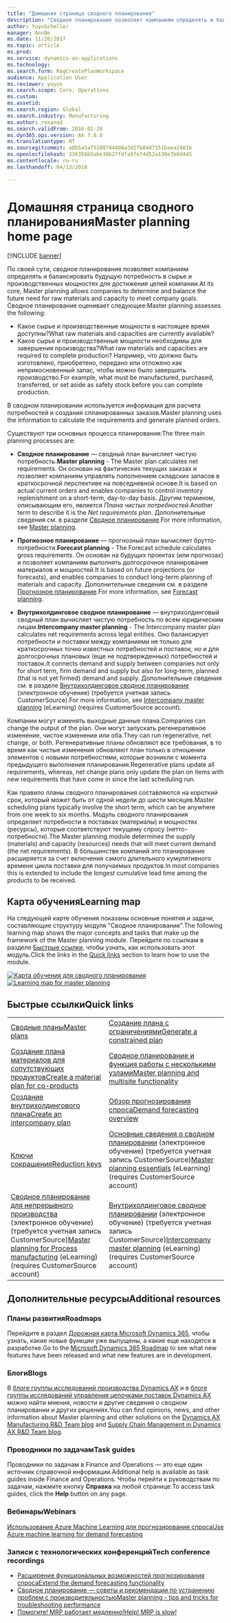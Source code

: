 ```yaml
---
title: "Домашняя страница сводного планирования"
description: "Сводное планирование позволяет компаниям определять и балансировать будущую потребность в сырье и производственных мощностях для достижения целей компании."
author: YuyuScheller
manager: AnnBe
ms.date: 11/20/2017
ms.topic: article
ms.prod: 
ms.service: dynamics-ax-applications
ms.technology: 
ms.search.form: ReqCreatePlanWorkspace
audience: Application User
ms.reviewer: yuyus
ms.search.scope: Core, Operations
ms.custom: 
ms.assetid: 
ms.search.region: Global
ms.search.industry: Manufacturing
ms.author: roxanad
ms.search.validFrom: 2016-02-28
ms.dyn365.ops.version: AX 7.0.0
ms.translationtype: HT
ms.sourcegitcommit: a8b5a5af5108744406a3d2fb84d7151baea2481b
ms.openlocfilehash: 336356b5abe38b27fdfa5fe74d52a130e7b8d445
ms.contentlocale: ru-ru
ms.lasthandoff: 04/13/2018

---
```


# <a name="master-planning-home-page"></a><span data-ttu-id="313dc-103">Домашняя страница сводного планирования</span><span class="sxs-lookup"><span data-stu-id="313dc-103">Master planning home page</span></span>

[!INCLUDE [banner](../includes/banner.md)]

<span data-ttu-id="313dc-104">По своей сути, сводное планирование позволяет компаниям определять и балансировать будущую потребность в сырье и производственных мощностях для достижения целей компании.</span><span class="sxs-lookup"><span data-stu-id="313dc-104">At its core, Master planning allows companies to determine and balance the future need for raw materials and capacity to meet company goals.</span></span> <span data-ttu-id="313dc-105">Сводное планирование оценивает следующее:</span><span class="sxs-lookup"><span data-stu-id="313dc-105">Master planning assesses the following:</span></span> 

-  <span data-ttu-id="313dc-106">Какое сырье и производственные мощности в настоящее время доступны?</span><span class="sxs-lookup"><span data-stu-id="313dc-106">What raw materials and capacities are currently available?</span></span> 
-  <span data-ttu-id="313dc-107">Какое сырье и производственные мощности необходимы для завершения производства?</span><span class="sxs-lookup"><span data-stu-id="313dc-107">What raw materials and capacities are required to complete production?</span></span> <span data-ttu-id="313dc-108">Например, что должно быть изготовлено, приобретено, передано или отложено как неприкосновенный запас, чтобы можно было завершить производство.</span><span class="sxs-lookup"><span data-stu-id="313dc-108">For example, what must be manufactured, purchased, transferred, or set aside as safety stock before you can complete production.</span></span>

<span data-ttu-id="313dc-109">В сводном планировании используется информация для расчета потребностей и создания спланированных заказов.</span><span class="sxs-lookup"><span data-stu-id="313dc-109">Master planning uses the information to calculate the requirements and generate planned orders.</span></span>

<span data-ttu-id="313dc-110">Существуют три основных процесса планирования:</span><span class="sxs-lookup"><span data-stu-id="313dc-110">The three main planning processes are:</span></span>

-  <span data-ttu-id="313dc-111">**Сводное планирование** — сводный план вычисляет чистую потребность.</span><span class="sxs-lookup"><span data-stu-id="313dc-111">**Master planning** - The Master plan calculates net requirements.</span></span> <span data-ttu-id="313dc-112">Он основан на фактических текущих заказах и позволяет компаниям управлять пополнением складских запасов в краткосрочной перспективе на повседневной основе.</span><span class="sxs-lookup"><span data-stu-id="313dc-112">It is based on actual current orders and enables companies to control inventory replenishment on a short-term, day-to-day basis.</span></span> <span data-ttu-id="313dc-113">Другим термином, описывающим его, является *Плана чистых потребностей*.</span><span class="sxs-lookup"><span data-stu-id="313dc-113">Another term to describe it is the *Net requirements plan*.</span></span> <span data-ttu-id="313dc-114">Дополнительные сведения см. в разделе [Сводное планирование](master-plans.md).</span><span class="sxs-lookup"><span data-stu-id="313dc-114">For more information, see [Master planning](master-plans.md).</span></span> 

-  <span data-ttu-id="313dc-115">**Прогнозное планирование** — прогнозный план вычисляет брутто-потребности.</span><span class="sxs-lookup"><span data-stu-id="313dc-115">**Forecast planning** - The Forecast schedule calculates gross requirements.</span></span> <span data-ttu-id="313dc-116">Он основан на будущих проектах (или прогнозах) и позволяет компаниям выполнять долгосрочное планирование материалов и мощностей.</span><span class="sxs-lookup"><span data-stu-id="313dc-116">It is based on future projections (or forecasts), and enables companies to conduct long-term planning of materials and capacity.</span></span> <span data-ttu-id="313dc-117">Дополнительные сведения см. в разделе [Прогнозное планирование](introduction-demand-forecasting.md).</span><span class="sxs-lookup"><span data-stu-id="313dc-117">For more information, see [Forecast planning](introduction-demand-forecasting.md).</span></span> 

-  <span data-ttu-id="313dc-118">**Внутрихолдинговое сводное планирование** — внутрихолдинговый сводный план вычисляет чистую потребность по всем юридическим лицам.</span><span class="sxs-lookup"><span data-stu-id="313dc-118">**Intercompany master planning** - The Intercompany master plan calculates net requirements across legal entities.</span></span> <span data-ttu-id="313dc-119">Оно балансирует потребности и поставки между компаниями не только для краткосрочных точно известных потребностей и поставок, но и для долгосрочных плановых (еще не подтвержденных) потребностей и поставок.</span><span class="sxs-lookup"><span data-stu-id="313dc-119">It connects demand and supply between companies not only for short term, firm demand and supply but also for long-term, planned (that is not yet firmed) demand and supply.</span></span> <span data-ttu-id="313dc-120">Дополнительные сведения см. в разделе [Внутрихолдинговое сводное планирование](https://mbspartner.microsoft.com/AX/CourseOverview/1276) (электронное обучение) (требуется учетная запись CustomerSource).</span><span class="sxs-lookup"><span data-stu-id="313dc-120">For more information, see [Intercompany master planning](https://mbspartner.microsoft.com/AX/CourseOverview/1276)  (eLearning) (requires CustomerSource account).</span></span> 

<span data-ttu-id="313dc-121">Компании могут изменять выходные данные плана.</span><span class="sxs-lookup"><span data-stu-id="313dc-121">Companies can change the output of the plan.</span></span> <span data-ttu-id="313dc-122">Они могут запускать регенеративное изменение, чистое изменение или оба.</span><span class="sxs-lookup"><span data-stu-id="313dc-122">They can run regenerative, net change, or both.</span></span> <span data-ttu-id="313dc-123">Регенеративные планы обновляют все требования, в то время как чистые изменения обновляют план только в отношении элементов с новыми потребностями, которые возникли с момента предыдущего выполнения планирования.</span><span class="sxs-lookup"><span data-stu-id="313dc-123">Regenerative plans update all requirements, whereas, net change plans only update the plan on items with new requirements that have come in since the last scheduling run.</span></span>

<span data-ttu-id="313dc-124">Как правило планы сводного планирования составляются на короткий срок, который может быть от одной недели до шести месяцев.</span><span class="sxs-lookup"><span data-stu-id="313dc-124">Master scheduling plans typically involve the short term, which can be anywhere from one week to six months.</span></span> <span data-ttu-id="313dc-125">Модуль сводного планирования определяет потребности в поставках (материалы) и мощностях (ресурсы), которые соответствуют текущему спросу (нетто-потребности).</span><span class="sxs-lookup"><span data-stu-id="313dc-125">The Master planning module determines the supply (materials) and capacity (resources) needs that will meet current demand (the net requirements).</span></span> <span data-ttu-id="313dc-126">В большинстве компаний это планирование расширяется за счет включения самого длительного кумулятивного времени цикла поставки для получаемых продуктов.</span><span class="sxs-lookup"><span data-stu-id="313dc-126">In most companies this is extended to include the longest cumulative lead time among the products to be received.</span></span>

## <a name="learning-map"></a><span data-ttu-id="313dc-127">Карта обучения</span><span class="sxs-lookup"><span data-stu-id="313dc-127">Learning map</span></span>

<span data-ttu-id="313dc-128">На следующей карте обучения показаны основные понятия и задачи, составляющие структуру модуля "Сводное планирование".</span><span class="sxs-lookup"><span data-stu-id="313dc-128">The following learning map shows the major concepts and tasks that make up the framework of the Master planning module.</span></span> <span data-ttu-id="313dc-129">Перейдите по ссылкам в разделе [Быстрые ссылки](#quick-links), чтобы узнать, как использовать этот модуль.</span><span class="sxs-lookup"><span data-stu-id="313dc-129">Click the links in the [Quick links](#quick-links) section to learn how to use the module.</span></span>

<span data-ttu-id="313dc-130">[![Карта обучения для сводного планирования](./media/master-planning-learning-map.png)](./media/master-planning-learning-map.png)</span><span class="sxs-lookup"><span data-stu-id="313dc-130">[![Learning map for master planning](./media/master-planning-learning-map.png)](./media/master-planning-learning-map.png)</span></span>

## <a name="quick-links"></a><span data-ttu-id="313dc-131">Быстрые ссылки</span><span class="sxs-lookup"><span data-stu-id="313dc-131">Quick links</span></span>

|      |   |
|------|---|
|        [<span data-ttu-id="313dc-132">Сводные планы</span><span class="sxs-lookup"><span data-stu-id="313dc-132">Master plans</span></span>](master-plans.md)       |     [<span data-ttu-id="313dc-133">Создание плана с ограничениями</span><span class="sxs-lookup"><span data-stu-id="313dc-133">Generate a constrained plan</span></span>](./tasks/constrained-plan.md)  |
| [<span data-ttu-id="313dc-134">Создание плана материалов для сопутствующих продуктов</span><span class="sxs-lookup"><span data-stu-id="313dc-134">Create a material plan for co-products</span></span>](./tasks/create-material-plan-co-products.md)   |  [<span data-ttu-id="313dc-135">Сводное планирование и функция работы с несколькими узлами</span><span class="sxs-lookup"><span data-stu-id="313dc-135">Master planning and multisite functionality</span></span>](master-plan-multisite-functionality.md)  |
| [<span data-ttu-id="313dc-136">Создание внутрихолдингового плана</span><span class="sxs-lookup"><span data-stu-id="313dc-136">Create an intercompany plan</span></span>](./tasks/create-intercompany-plan.md) | [<span data-ttu-id="313dc-137">Обзор прогнозирования спроса</span><span class="sxs-lookup"><span data-stu-id="313dc-137">Demand forecasting overview</span></span>](introduction-demand-forecasting.md)  | 
|[<span data-ttu-id="313dc-138">Ключи сокращения</span><span class="sxs-lookup"><span data-stu-id="313dc-138">Reduction keys</span></span>](reduction-keys.md)| <span data-ttu-id="313dc-139">[Основные сведения о сводном планировании](https://mbspartner.microsoft.com/AX/CourseOverview/1275) (электронное обучение) (требуется учетная запись CustomerSource)</span><span class="sxs-lookup"><span data-stu-id="313dc-139">[Master planning essentials](https://mbspartner.microsoft.com/AX/CourseOverview/1275) (eLearning) (requires CustomerSource account)</span></span>     |
|  <span data-ttu-id="313dc-140">[Сводное планирование для непрерывного производства](https://mbspartner.microsoft.com/D365E/CourseOverview/1514) (электронное обучение) (требуется учетная запись CustomerSource)</span><span class="sxs-lookup"><span data-stu-id="313dc-140">[Master planning for Process manufacturing](https://mbspartner.microsoft.com/D365E/CourseOverview/1514) (eLearning) (requires CustomerSource account)</span></span> | <span data-ttu-id="313dc-141">[Внутрихолдинговое сводное планировании](https://mbspartner.microsoft.com/AX/CourseOverview/1276) (электронное обучение) (требуется учетная запись CustomerSource)</span><span class="sxs-lookup"><span data-stu-id="313dc-141">[Intercompany master planning](https://mbspartner.microsoft.com/AX/CourseOverview/1276) (eLearning) (requires CustomerSource account)</span></span>|
                                  
## <a name="additional-resources"></a><span data-ttu-id="313dc-142">Дополнительные ресурсы</span><span class="sxs-lookup"><span data-stu-id="313dc-142">Additional resources</span></span>

### <a name="roadmaps"></a><span data-ttu-id="313dc-143">Планы развития</span><span class="sxs-lookup"><span data-stu-id="313dc-143">Roadmaps</span></span>
<span data-ttu-id="313dc-144">Перейдите в раздел [Дорожная карта Microsoft Dynamics 365](https://roadmap.dynamics.com/), чтобы узнать, какие новые функции уже выпущены, а какие еще находятся в разработке.</span><span class="sxs-lookup"><span data-stu-id="313dc-144">Go to the [Microsoft Dynamics 365 Roadmap](https://roadmap.dynamics.com/) to see what new features have been released and what new features are in development.</span></span>

### <a name="blogs"></a><span data-ttu-id="313dc-145">Блоги</span><span class="sxs-lookup"><span data-stu-id="313dc-145">Blogs</span></span>
<span data-ttu-id="313dc-146">В [блоге группы исследований производства Dynamics AX](https://blogs.msdn.microsoft.com/axmfg) и в [блоге группы исследований управления цепочками поставок Dynamics AX](https://blogs.msdn.microsoft.com/dynamicsaxscm) можно найти мнения, новости и другие сведения о сводном планировании и других решениях.</span><span class="sxs-lookup"><span data-stu-id="313dc-146">You can find opinions, news, and other information about Master planning and other solutions on the [Dynamics AX Manufacturing R&D Team blog](https://blogs.msdn.microsoft.com/axmfg) and [Supply Chain Management in Dynamics AX R&D Team blog](https://blogs.msdn.microsoft.com/dynamicsaxscm).</span></span>

### <a name="task-guides"></a><span data-ttu-id="313dc-147">Проводники по задачам</span><span class="sxs-lookup"><span data-stu-id="313dc-147">Task guides</span></span>
<span data-ttu-id="313dc-148">Проводники по задачам в Finance and Operations — это еще один источник справочной информации.</span><span class="sxs-lookup"><span data-stu-id="313dc-148">Additional help is available as task guides inside Finance and Operations.</span></span> <span data-ttu-id="313dc-149">Чтобы перейти к руководствам по задачам, нажмите кнопку **Справка** на любой странице.</span><span class="sxs-lookup"><span data-stu-id="313dc-149">To access task guides, click the **Help** button on any page.</span></span>

### <a name="webinars"></a><span data-ttu-id="313dc-150">Вебинары</span><span class="sxs-lookup"><span data-stu-id="313dc-150">Webinars</span></span>
[<span data-ttu-id="313dc-151">Использование Azure Machine Learning для прогнозирования спроса</span><span class="sxs-lookup"><span data-stu-id="313dc-151">Use Azure machine learning for demand forecasting</span></span>](https://www.youtube.com/watch?v=4nQsccdFFDA&feature=youtu.be)

### <a name="tech-conference-recordings"></a><span data-ttu-id="313dc-152">Записи с технологических конференций</span><span class="sxs-lookup"><span data-stu-id="313dc-152">Tech conference recordings</span></span>
-  [<span data-ttu-id="313dc-153">Расширение функциональных возможностей прогнозирования спроса</span><span class="sxs-lookup"><span data-stu-id="313dc-153">Extend the demand forecasting functionality</span></span>](https://www.youtube.com/watch?v=4OIKIXLiNjI&feature=youtu.be)
-  [<span data-ttu-id="313dc-154">Сводное планирование — советы и рекомендации по устранению проблем с производительностью</span><span class="sxs-lookup"><span data-stu-id="313dc-154">Master planning - tips and tricks for troubleshooting performance</span></span>](https://youtu.be/7v8BPmEs9Dg)
-  [<span data-ttu-id="313dc-155">Помогите! MRP работает медленно!</span><span class="sxs-lookup"><span data-stu-id="313dc-155">Help! MRP is slow!</span></span>](https://youtu.be/RLXybx20B5o)




